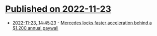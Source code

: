 # [Published on 2022-11-23](index.md)

* [2022-11-23, 14:45:23](https://news.ycombinator.com/item?id=33719717) - [Mercedes locks faster acceleration behind a $1,200 annual paywall](https://www.theverge.com/2022/11/23/23474969/mercedes-car-subscription-faster-acceleration-feature-price)
